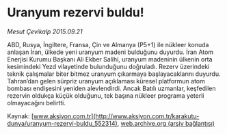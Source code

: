 # Uranyum rezervi buldu!

*Mesut Çevikalp 2015.09.21*

<div class="pNewsDetailMainContent ctx_content" itemprop="articleBody">
 <p>
  ABD, Rusya, İngiltere, Fransa, Çin ve Almanya (P5+1) ile nükleer konuda anlaşan İran, ülkede yeni uranyum madeni bulduğunu duyurdu. İran Atom Enerjisi Kurumu Başkanı Ali Ekber Salihi, uranyum madeninin ülkenin orta kesimindeki Yezd vilayetinde bulunduğunu doğruladı. Rezerv üzerindeki teknik çalışmalar biter bitmez uranyum çıkarmaya başlayacaklarını duyurdu. Tahran’dan gelen sürpriz uranyum açıklaması küresel platformun atom bombası endişesini yeniden alevlendirdi. Ancak Batılı uzmanlar, keşfedilen rezervin oldukça küçük olduğunu, tek başına nükleer programa yeterli olmayacağını belirtti.
 </p>
</div>


Kaynak: [www.aksiyon.com.tr](http://www.aksiyon.com.tr/karakutu-dunya/uranyum-rezervi-buldu_552314), [web.archive.org (arşiv bağlantısı)](http://web.archive.org/web/20160109231234/http://www.aksiyon.com.tr/karakutu-dunya/uranyum-rezervi-buldu_552314)
